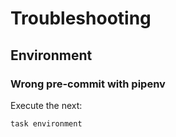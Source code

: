 <!-- Space: Gommon -->
<!-- Parent: Project -->
<!-- Title: Troubleshooting -->

# Troubleshooting

## Environment

### Wrong pre-commit with pipenv

Execute the next:

```{.bash}
task environment
```
